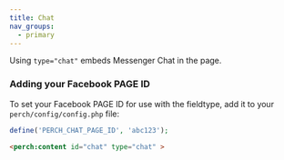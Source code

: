 ```yaml
---
title: Chat
nav_groups:
  - primary
---
```


Using `type="chat"` embeds Messenger Chat in the page.

### Adding your Facebook PAGE ID

To set your Facebook PAGE ID for use with the fieldtype, add it to your `perch/config/config.php` file:

```php
define('PERCH_CHAT_PAGE_ID', 'abc123');
```


```html
<perch:content id="chat" type="chat" >
```



